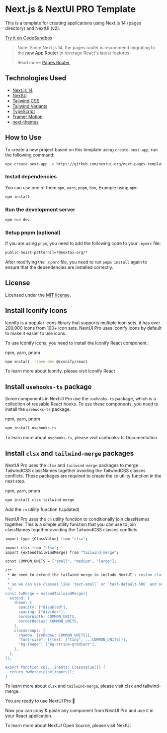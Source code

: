 # Next.js & NextUI PRO Template

This is a template for creating applications using Next.js 14 (pages directory) and NextUI (v2).

[Try it on CodeSandbox](https://githubbox.com/nextui-org/next-pages-template)

>Note: Since Next.js 14, the pages router is recommend migrating to the [new App Router](https://nextjs.org/docs/app) to leverage React's latest features
>
>Read more: [Pages Router](https://nextjs.org/docs/pages)

## Technologies Used

- [Next.js 14](https://nextjs.org/docs/getting-started)
- [NextUI](https://nextui.org)
- [Tailwind CSS](https://tailwindcss.com)
- [Tailwind Variants](https://tailwind-variants.org)
- [TypeScript](https://www.typescriptlang.org)
- [Framer Motion](https://www.framer.com/motion)
- [next-themes](https://github.com/pacocoursey/next-themes)

## How to Use

To create a new project based on this template using `create-next-app`, run the following command:

```bash
npx create-next-app -e https://github.com/nextui-org/next-pages-template
```

### Install dependencies

You can use one of them `npm`, `yarn`, `pnpm`, `bun`, Example using `npm`:

```bash
npm install
```

### Run the development server

```bash
npm run dev
```

### Setup pnpm (optional)

If you are using `pnpm`, you need to add the following code to your `.npmrc` file:

```bash
public-hoist-pattern[]=*@nextui-org/*
```

After modifying the `.npmrc` file, you need to run `pnpm install` again to ensure that the dependencies are installed correctly.

## License

Licensed under the [MIT license](https://github.com/nextui-org/next-pages-template/blob/main/LICENSE).


## Install Iconify Icons

Iconify is a popular icons library that supports multiple icon sets, it has over 200,000 icons from 100+ icon sets. NextUI Pro uses Iconify icons by default to make it easier to use icons.

To use Iconify icons, you need to install the Iconify React component.

npm, yarn, pnpm

```bash
npm install --save-dev @iconify/react
```
To learn more about Iconify, please visit Iconify React

## Install `usehooks-ts` package

Some components in NextUI Pro use the `usehooks-ts` package, which is a collection of reusable React hooks. To use these components, you need to install the `usehooks-ts` package.

npm, yarn, pnpm

```bash
npm install usehooks-ts
```
To learn more about `usehooks-ts`, please visit usehooks-ts Documentation

## Install `clsx` and `tailwind-merge` packages

NextUI Pro uses the `clsx` and `tailwind-merge` packages to merge TailwindCSS classNames together avoiding the TailwindCSS classes conflicts. These packages are required to create the `cn` utility function in the next step.

npm, yarn, pnpm

```bash
npm install clsx tailwind-merge
```
Add the `cn` utility function (Updated)

NextUI Pro uses the `cn` utility function to conditionally join classNames together. This is a simple utility function that you can use to join classNames together avoiding the TailwindCSS classes conflicts.

```bash
import type {ClassValue} from "clsx";

import clsx from "clsx";
import {extendTailwindMerge} from "tailwind-merge";

const COMMON_UNITS = ["small", "medium", "large"];

/**
 * We need to extend the tailwind merge to include NextUI's custom classes.
 *
 * So we can use classes like `text-small` or `text-default-500` and override them.
 */
const twMerge = extendTailwindMerge({
  extend: {
    theme: {
      opacity: ["disabled"],
      spacing: ["divider"],
      borderWidth: COMMON_UNITS,
      borderRadius: COMMON_UNITS,
    },
    classGroups: {
      shadow: [{shadow: COMMON_UNITS}],
      "font-size": [{text: ["tiny", ...COMMON_UNITS]}],
      "bg-image": ["bg-stripe-gradient"],
    },
  },
});

export function cn(...inputs: ClassValue[]) {
  return twMerge(clsx(inputs));
}
```
To learn more about `clsx` and `tailwind-merge`, please visit clsx and tailwind-merge.

You are ready to use NextUI Pro 🎉

Now you can copy & paste any component from NextUI Pro and use it in your React application.

To learn more about NextUI Open Source, please visit NextUI
